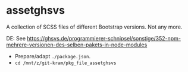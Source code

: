 # assetghsvs
A collection of SCSS files of different Bootstrap versions. Not any more.

DE: See https://ghsvs.de/programmierer-schnipsel/sonstige/352-npm-mehrere-versionen-des-selben-pakets-in-node-modules

- Prepare/adapt `./package.json`.
- `cd /mnt/z/git-kram/pkg_file_assetghsvs`
